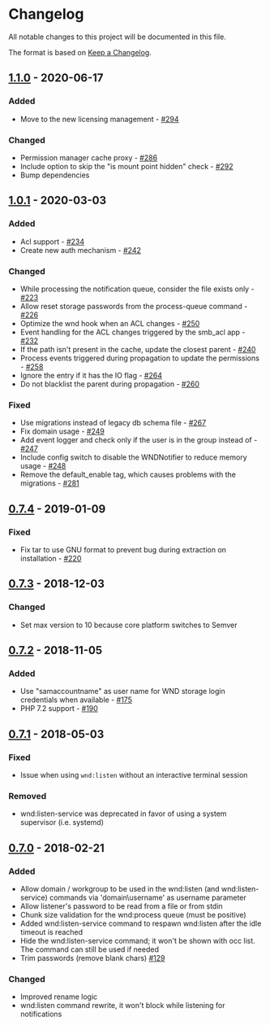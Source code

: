 # Changelog

All notable changes to this project will be documented in this file.

The format is based on [Keep a Changelog](http://keepachangelog.com/en/1.0.0/).

## [1.1.0] - 2020-06-17

### Added

- Move to the new licensing management - [#294](https://github.com/owncloud/windows_network_drive/issues/294)

### Changed

- Permission manager cache proxy - [#286](https://github.com/owncloud/windows_network_drive/issues/286)
- Include option to skip the "is mount point hidden" check - [#292](https://github.com/owncloud/windows_network_drive/issues/292)
- Bump dependencies

## [1.0.1] - 2020-03-03

### Added

- Acl support - [#234](https://github.com/owncloud/windows_network_drive/issues/234)
- Create new auth mechanism - [#242](https://github.com/owncloud/windows_network_drive/issues/242)

### Changed

- While processing the notification queue, consider the file exists only - [#223](https://github.com/owncloud/windows_network_drive/issues/223)
- Allow reset storage passwords from the process-queue command - [#226](https://github.com/owncloud/windows_network_drive/issues/226)
- Optimize the wnd hook when an ACL changes - [#250](https://github.com/owncloud/windows_network_drive/issues/250)
- Event handling for the ACL changes triggered by the smb_acl app - [#232](https://github.com/owncloud/windows_network_drive/issues/232)
- If the path isn't present in the cache, update the closest parent - [#240](https://github.com/owncloud/windows_network_drive/issues/240)
- Process events triggered during propagation to update the permissions - [#258](https://github.com/owncloud/windows_network_drive/issues/258)
- Ignore the entry if it has the IO flag - [#264](https://github.com/owncloud/windows_network_drive/issues/264)
- Do not blacklist the parent during propagation - [#260](https://github.com/owncloud/windows_network_drive/issues/260)

### Fixed
- Use migrations instead of legacy db schema file - [#267](https://github.com/owncloud/windows_network_drive/issues/267)
- Fix domain usage - [#249](https://github.com/owncloud/windows_network_drive/issues/249)
- Add event logger and check only if the user is in the group instead of - [#247](https://github.com/owncloud/windows_network_drive/issues/247)
- Include config switch to disable the WNDNotifier to reduce memory usage - [#248](https://github.com/owncloud/windows_network_drive/issues/248)
- Remove the default_enable tag, which causes problems with the migrations - [#281](https://github.com/owncloud/windows_network_drive/issues/281)

## [0.7.4] - 2019-01-09

### Fixed

- Fix tar to use GNU format to prevent bug during extraction on installation - [#220](https://github.com/owncloud/windows_network_drive/pull/220)

## [0.7.3] - 2018-12-03

### Changed

- Set max version to 10 because core platform switches to Semver

## [0.7.2] - 2018-11-05

### Added

- Use "samaccountname" as user name for WND storage login credentials when available - [#175](https://github.com/owncloud/windows_network_drive/issues/175)
- PHP 7.2 support - [#190](https://github.com/owncloud/windows_network_drive/issues/190)

## [0.7.1] - 2018-05-03

### Fixed

- Issue when using `wnd:listen` without an interactive terminal session

### Removed

- wnd:listen-service was deprecated in favor of using a system supervisor (i.e. systemd)

## [0.7.0] - 2018-02-21

### Added

- Allow domain / workgroup to be used in the wnd:listen (and wnd:listen-service) commands via 'domain\username' as username parameter
- Allow listener's password to be read from a file or from stdin
- Chunk size validation for the wnd:process queue (must be positive)
- Added wnd:listen-service command to respawn wnd:listen after the idle timeout is reached
- Hide the wnd:listen-service command; it won't be shown with occ list. The command can still be used if needed
- Trim passwords (remove blank chars) [#129](https://github.com/owncloud/windows_network_drive/pull/129)

### Changed

- Improved rename logic
- wnd:listen command rewrite, it won't block while listening for notifications


[1.1.0]: https://github.com/owncloud/windows_network_drive/compare/v1.0.1...v1.1.0
[1.0.1]: https://github.com/owncloud/windows_network_drive/compare/v0.7.4...v1.0.1
[0.7.4]: https://github.com/owncloud/windows_network_drive/compare/v0.7.3...v0.7.4
[0.7.3]: https://github.com/owncloud/windows_network_drive/compare/v0.7.2...v0.7.3
[0.7.2]: https://github.com/owncloud/windows_network_drive/compare/v0.7.1...v0.7.2
[0.7.1]: https://github.com/owncloud/windows_network_drive/compare/v0.7.0...v0.7.1
[0.7.0]: https://github.com/owncloud/windows_network_drive/compare/v0.6.1...v0.7.0
